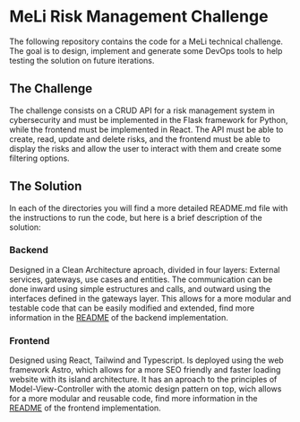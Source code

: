 # MeLi Risk Management Challenge
The following repository contains the code for a MeLi technical challenge. The goal is to design, implement and generate some DevOps tools to help testing the solution on future iterations.

## The Challenge
The challenge consists on a CRUD API for a risk management system in cybersecurity and must be implemented in the Flask framework for Python, while the frontend must be implemented in React. The API must be able to create, read, update and delete risks, and the frontend must be able to display the risks and allow the user to interact with them and create some filtering options.

## The Solution
In each of the directories you will find a more detailed README.md file with the instructions to run the code, but here is a brief description of the solution:

### Backend
Designed in a Clean Architecture aproach, divided in four layers: External services, gateways, use cases and entities. The communication can be done inward using simple estructures and calls, and outward using the interfaces defined in the gateways layer. This allows for a more modular and testable code that can be easily modified and extended, find more information in the [README](back/README.md) of the backend implementation.

### Frontend
Designed using React, Tailwind and Typescript. Is deployed using the web framework Astro, which allows for a more SEO friendly and faster loading website with its island architecture. It has an aproach to the principles of Model-View-Controller with the atomic design pattern on top, wich allows for a more modular and reusable code, find more information in the [README](front/README.md) of the frontend implementation.

